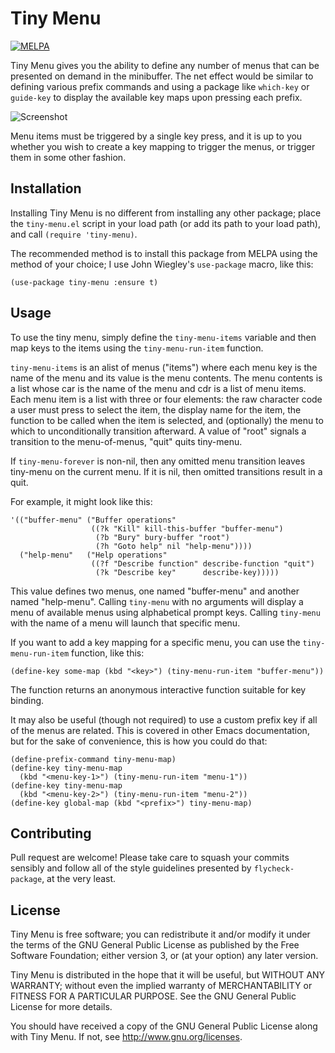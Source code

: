 # Tiny Menu #

[![MELPA](http://melpa.org/packages/tiny-menu-badge.svg)](http://melpa.org/#/tiny-menu)

Tiny Menu gives you the ability to define any number of menus that can be
presented on demand in the minibuffer. The net effect would be similar to
defining various prefix commands and using a package like `which-key` or
`guide-key` to display the available key maps upon pressing each prefix.

![Screenshot](assets/tiny-menu-screenshot.png)

Menu items must be triggered by a single key press, and it is up to you whether
you wish to create a key mapping to trigger the menus, or trigger them in some
other fashion.

## Installation ##

Installing Tiny Menu is no different from installing any other package; place
the `tiny-menu.el` script in your load path (or add its path to your load path),
and call `(require 'tiny-menu)`.

The recommended method is to install this package from MELPA using the method of
your choice; I use John Wiegley's `use-package` macro, like this:

`(use-package tiny-menu :ensure t)`

## Usage ##

To use the tiny menu, simply define the `tiny-menu-items` variable and then map
keys to the items using the `tiny-menu-run-item` function.

`tiny-menu-items` is an alist of menus ("items") where each menu key is the name
of the menu and its value is the menu contents. The menu contents is a list
whose car is the name of the menu and cdr is a list of menu items. Each menu
item is a list with three or four elements: the raw character code a user must
press to select the item, the display name for the item, the function to be
called when the item is selected, and (optionally) the menu to which to
unconditionally transition afterward. A value of "root" signals a transition to
the menu-of-menus, "quit" quits tiny-menu.

If `tiny-menu-forever` is non-nil, then any omitted menu transition leaves
tiny-menu on the current menu. If it is nil, then omitted transitions result in
a quit.

For example, it might look like this:

```
'(("buffer-menu" ("Buffer operations"
                  ((?k "Kill" kill-this-buffer "buffer-menu")
                   (?b "Bury" bury-buffer "root")
                   (?h "Goto help" nil "help-menu"))))
  ("help-menu"   ("Help operations"
                  ((?f "Describe function" describe-function "quit")
                   (?k "Describe key"      describe-key)))))
```

This value defines two menus, one named "buffer-menu" and another named
"help-menu".  Calling `tiny-menu` with no arguments will display a menu of
available menus using alphabetical prompt keys.  Calling `tiny-menu` with the
name of a menu will launch that specific menu.

If you want to add a key mapping for a specific menu, you can use the
`tiny-menu-run-item` function, like this:

`(define-key some-map (kbd "<key>") (tiny-menu-run-item "buffer-menu"))`

The function returns an anonymous interactive function suitable for key binding.

It may also be useful (though not required) to use a custom prefix key if all of
the menus are related.  This is covered in other Emacs documentation, but for
the sake of convenience, this is how you could do that:

```
(define-prefix-command tiny-menu-map)
(define-key tiny-menu-map
  (kbd "<menu-key-1>") (tiny-menu-run-item "menu-1"))
(define-key tiny-menu-map
  (kbd "<menu-key-2>") (tiny-menu-run-item "menu-2"))
(define-key global-map (kbd "<prefix>") tiny-menu-map)
```

## Contributing ##

Pull request are welcome! Please take care to squash your commits sensibly and
follow all of the style guidelines presented by `flycheck-package`, at the very
least.

## License ##

Tiny Menu is free software; you can redistribute it and/or modify it under the
terms of the GNU General Public License as published by the Free Software
Foundation; either version 3, or (at your option) any later version.

Tiny Menu is distributed in the hope that it will be useful, but WITHOUT ANY
WARRANTY; without even the implied warranty of MERCHANTABILITY or FITNESS FOR A
PARTICULAR PURPOSE.  See the GNU General Public License for more details.

You should have received a copy of the GNU General Public License along with
Tiny Menu.  If not, see http://www.gnu.org/licenses.
